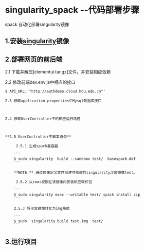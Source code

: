 # singularity_spack --代码部署步骤
spack 自动化部署singularity镜像 

## 1.安装[singularity](https://github.com/cloud-dingyong/singularity_spack/blob/master/singularity_installation.md)镜像


## 2.部署网页的前后端


2.1 下载并解压[elementui.tar.gz]文件，并安装相应依赖



 2.2 修改前端dev.env.js中相应的接口
```
$ API_URL:'"http://authdemo.cloud.hdu.edu.cn"' 
```


    2.3 修改application.properties中Mysql数据库接口



    2.4 修改UserController中的相应运行路径



    **2.5 UserController中脚本语句**

         2.5.1 生成spack基容器 

        ```
        $ sudo singularity  build --sandbox test/  basespack.def 
        ```

        **NOTE:** 通过镜像定义文件创建可修改的singularity沙盒镜像test。

         2.5.2 以root权限在该镜像内安装相应软件包

        ```
        $ sudo singularity exec --writable test/ spack install zip
        ```

        2.5.3 将沙盒镜像转化为img格式

        ```
        $ sudo  singularity build test.img  test/  
        ```
     
## 3.运行项目
